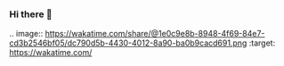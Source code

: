 ### Hi there 👋

<!--
**JameTry/JameTry** is a ✨ _special_ ✨ repository because its `README.md` (this file) appears on your GitHub profile.

Here are some ideas to get you started:

- 🔭 I’m currently working on ...
- 🌱 I’m currently learning ...
- 👯 I’m looking to collaborate on ...
- 🤔 I’m looking for help with ...
- 💬 Ask me about ...
- 📫 How to reach me: ...
- 😄 Pronouns: ...
- ⚡ Fun fact: ...
-->
.. image:: https://wakatime.com/share/@1e0c9e8b-8948-4f69-84e7-cd3b2546bf05/dc790d5b-4430-4012-8a90-ba0b9cacd691.png
    :target: https://wakatime.com/
